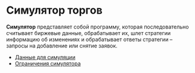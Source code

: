 # Симулятор торгов

**Симулятор** представляет собой программу, которая последовательно считывает биржевые данные, обрабатывает их, шлет стратегии информацию об изменениях и обрабатывает ответы стратегии – запросы на добавление или снятие заявок.

* [Данные для симуляции](./data.md)
* [Ограничения симулятора](./restictions.md)